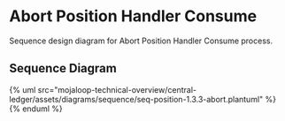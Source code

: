 # Abort Position Handler Consume

Sequence design diagram for Abort Position Handler Consume process.

## Sequence Diagram

{% uml src="mojaloop-technical-overview/central-ledger/assets/diagrams/sequence/seq-position-1.3.3-abort.plantuml" %}
{% enduml %}
